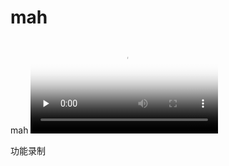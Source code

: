 # mah
mah
    <video id="video" controls="" preload="none" poster="http://media.w3.org/2010/05/sintel/poster.png">
      <source id="mp4" src="http://file.jplayer.top/screencapture-1517453739627.mp4" type="video/mp4">
      <p>功能录制</p>
    </video>
